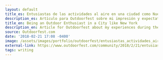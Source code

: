 ```yaml
---
layout: default
title_es: Entusiastas de las actividades al aire en una ciudad como Nueva York
description_es: Artículo para Outdoorfest sobre mi impresión y expectativas al participar en el festival Outdoorfest y los eventos mensuales Mappy Hours en la ciudad de Nueva York.
title_en: Being an Outdoor Enthusiast in a City like New York
description_en: Article for Outdoorfest about my experiences during their annual outdoor festival and monthly Mappy Hours in NYC.
source: Outdoorfest.com
date: '2018-02-21 17:08 -0400'
image: /assets/images/portfolio/outdoorfest/entusiastas_actividades_aire_ny_1.jpg/
external-link: https://www.outdoorfest.com/community/2018/2/21/entusiastas-de-las-actividades-al-aire-en-una-ciudad-como-ny
tags: writing
---
```

